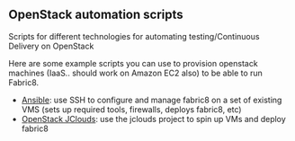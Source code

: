 ## OpenStack automation scripts

Scripts for different technologies for automating testing/Continuous Delivery on OpenStack

Here are some example scripts you can use to provision openstack machines (IaaS.. should work on Amazon EC2 also) to be able to run Fabric8.

* [Ansible](ansible): use SSH to configure and manage fabric8 on a set of existing VMS (sets up required tools, firewalls, deploys fabric8, etc)
* [OpenStack JClouds](openstack-jclouds): use the jclouds project to spin up VMs and deploy fabric8

